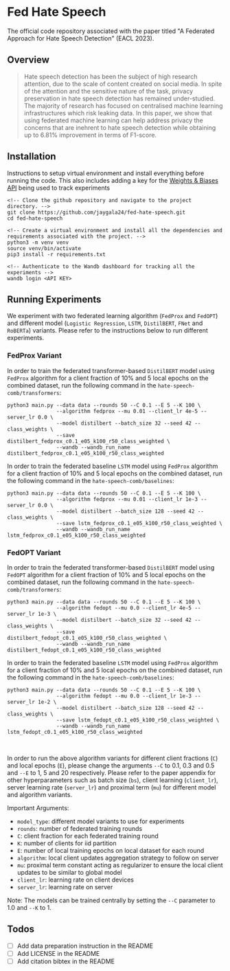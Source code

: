 # Fed Hate Speech

The official code repository associated with the paper titled "A Federated Approach for Hate Speech Detection" (EACL 2023).

## Overview

> Hate speech detection has been the subject of high research attention, due to the scale of content created on social media. In spite of the attention and the sensitive nature of the task, privacy preservation in hate speech detection has remained under-studied. The majority of research has focused on centralised machine learning infrastructures which risk leaking data. In this paper, we show that using federated machine learning can help address privacy the concerns that are inehrent to hate speech detection while obtaining up to 6.81% improvement in terms of F1-score.

## Installation

Instructions to setup virtual environment and install everything before running the code. This also includes adding a key for the [Weights & Biases API](https://wandb.ai/) being used to track experiments

```
<!-- Clone the github repository and navigate to the project directory. -->
git clone https://github.com/jaygala24/fed-hate-speech.git
cd fed-hate-speech

<!-- Create a virtual environment and install all the dependencies and requirements associated with the project. -->
python3 -m venv venv
source venv/bin/activate
pip3 install -r requirements.txt

<!-- Authenticate to the Wandb dashboard for tracking all the experiments -->
wandb login <API KEY>
```

## Running Experiments

We experiment with two federated learning algorithm (`FedProx` and `FedOPT`) and different model (`Logistic Regression`, `LSTM`, `DistilBERT`, `FNet` and `RoBERTa`) variants. Please refer to the instructions below to run different experiments.

### FedProx Variant

In order to train the federated transformer-based `DistilBERT` model using `FedProx` algorithm for a client fraction of 10% and 5 local epochs on the combined dataset, run the following command in the `hate-speech-comb/transformers`:

```
python3 main.py --data data --rounds 50 --C 0.1 --E 5 --K 100 \
                --algorithm fedprox --mu 0.01 --client_lr 4e-5 --server_lr 0.0 \
                --model distilbert --batch_size 32 --seed 42 --class_weights \
                --save distilbert_fedprox_c0.1_e05_k100_r50_class_weighted \
                --wandb --wandb_run_name distilbert_fedprox_c0.1_e05_k100_r50_class_weighted
```

In order to train the federated baseline `LSTM` model using `FedProx` algorithm for a client fraction of 10% and 5 local epochs on the combined dataset, run the following command in the `hate-speech-comb/baselines`:

```
python3 main.py --data data --rounds 50 --C 0.1 --E 5 --K 100 \
                --algorithm fedprox --mu 0.01 --client_lr 1e-3 --server_lr 0.0 \
                --model distilbert --batch_size 128 --seed 42 --class_weights \
                --save lstm_fedprox_c0.1_e05_k100_r50_class_weighted \
                --wandb --wandb_run_name lstm_fedprox_c0.1_e05_k100_r50_class_weighted
```

### FedOPT Variant 

In order to train the federated transformer-based `DistilBERT` model using `FedOPT` algorithm for a client fraction of 10% and 5 local epochs on the combined dataset, run the following command in the `hate-speech-comb/transformers`:

```
python3 main.py --data data --rounds 50 --C 0.1 --E 5 --K 100 \
                --algorithm fedopt --mu 0.0 --client_lr 4e-5 --server_lr 1e-3 \
                --model distilbert --batch_size 32 --seed 42 --class_weights \
                --save distilbert_fedopt_c0.1_e05_k100_r50_class_weighted \
                --wandb --wandb_run_name distilbert_fedopt_c0.1_e05_k100_r50_class_weighted
```

In order to train the federated baseline `LSTM` model using `FedProx` algorithm for a client fraction of 10% and 5 local epochs on the combined dataset, run the following command in the `hate-speech-comb/baselines`:

```
python3 main.py --data data --rounds 50 --C 0.1 --E 5 --K 100 \
                --algorithm fedopt --mu 0.0 --client_lr 1e-3 --server_lr 1e-2 \
                --model distilbert --batch_size 128 --seed 42 --class_weights \
                --save lstm_fedopt_c0.1_e05_k100_r50_class_weighted \
                --wandb --wandb_run_name lstm_fedopt_c0.1_e05_k100_r50_class_weighted
```

<br>

In order to run the above algorithm variants for different client fractions (`C`) and local epochs (`E`), please change the arguments `--C` to 0.1, 0.3 and 0.5 and `--E` to 1, 5 and 20 respectively. Please refer to the paper appendix for other hyperparameters such as batch size (`bs`), client learning (`client_lr`), server learning rate (`server_lr`) and proximal term (`mu`) for different model and algorithm variants.

Important Arguments:
- `model_type`: different model variants to use for experiments
- `rounds`: number of federated training rounds
- `C`: client fraction for each federated training round
- `K`: number of clients for iid partition
- `E`: number of local training epochs on local dataset for each round
- `algorithm`: local client updates aggregation strategy to follow on server
- `mu`: proximal term constant acting as regularizer to ensure the local client updates to be similar to global model
- `client_lr`: learning rate on client devices
- `server_lr`: learning rate on server

Note: The models can be trained centrally by setting the `--C` parameter to 1.0 and `--K` to 1.

## Todos

- [ ] Add data preparation instruction in the README
- [ ] Add LICENSE in the README
- [ ] Add citation bibtex in the README
